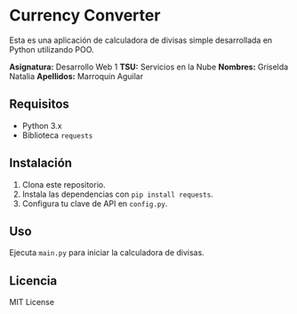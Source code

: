 # Currency Converter

Esta es una aplicación de calculadora de divisas simple desarrollada en Python utilizando POO.

**Asignatura:** Desarrollo Web 1
**TSU:** Servicios en la Nube
**Nombres:** Griselda Natalia
**Apellidos:** Marroquin Aguilar

## Requisitos

- Python 3.x
- Biblioteca `requests`

## Instalación

1. Clona este repositorio.
2. Instala las dependencias con `pip install requests`.
3. Configura tu clave de API en `config.py`.

## Uso

Ejecuta `main.py` para iniciar la calculadora de divisas.

## Licencia

MIT License
